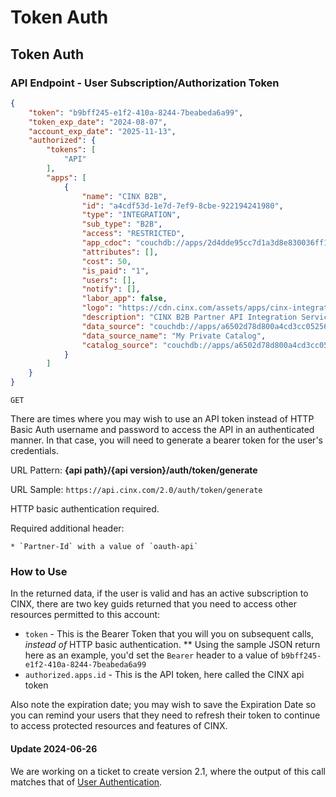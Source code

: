 # Token Auth

## Token Auth
### API Endpoint - User Subscription/Authorization Token

```json
{
    "token": "b9bff245-e1f2-410a-8244-7beabeda6a99",
    "token_exp_date": "2024-08-07",
    "account_exp_date": "2025-11-13",
    "authorized": {
        "tokens": [
            "API"
        ],
        "apps": [
            {
                "name": "CINX B2B",
                "id": "a4cdf53d-1e7d-7ef9-8cbe-922194241980",
                "type": "INTEGRATION",
                "sub_type": "B2B",
                "access": "RESTRICTED",
                "app_cdoc": "couchdb://apps/2d4dde95cc7d1a3d8e830036ff126f60",
                "attributes": [],
                "cost": 50,
                "is_paid": "1",
                "users": [],
                "notify": [],
                "labor_app": false,
                "logo": "https://cdn.cinx.com/assets/apps/cinx-integration-b2b.png",
                "description": "CINX B2B Partner API Integration Services",
                "data_source": "couchdb://apps/a6502d78d800a4cd3cc052562500033a",
                "data_source_name": "My Private Catalog",
                "catalog_source": "couchdb://apps/a6502d78d800a4cd3cc052562500033a"
            }
        ]
    }
}
```

`GET`

There are times where you may wish to use an API token instead of HTTP Basic Auth username and password to access the API in an authenticated manner. 
In that case, you will need to generate a bearer token for the user's credentials.

URL Pattern: **{api path}/{api version}/auth/token/generate**

URL Sample: `https://api.cinx.com/2.0/auth/token/generate`

HTTP basic authentication required.

Required additional header:

    * `Partner-Id` with a value of `oauth-api`


### How to Use ###
In the returned data, if the user is valid and has an active subscription to CINX, there are two key guids returned that you need to access 
other resources permitted to this account:

* `token` - This is the Bearer Token that you will you on subsequent calls, *instead of* HTTP basic authentication. 
** Using the sample JSON return here as an example, you'd set the `Bearer` header to a value of `b9bff245-e1f2-410a-8244-7beabeda6a99`
* `authorized.apps.id` - This is the API token, here called the CINX api token

Also note the expiration date; you may wish to save the Expiration Date so you can remind your users that they need to refresh their token
to continue to access protected resources and features of CINX.

#### Update 2024-06-26 ####
We are working on a ticket to create version 2.1, where the output of this call matches that of [User Authentication](#user-auth).
